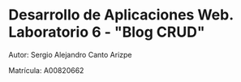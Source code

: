 <h1> Desarrollo de Aplicaciones Web. Laboratorio 6 - "Blog CRUD" </h1>

<p> Autor: Sergio Alejandro Canto Arizpe </p>

<p> Matrícula: A00820662 </p>